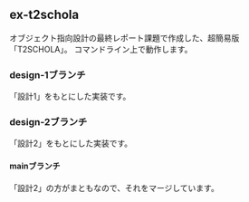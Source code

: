 ## ex-t2schola
オブジェクト指向設計の最終レポート課題で作成した、超簡易版「T2SCHOLA」。
コマンドライン上で動作します。

### design-1ブランチ
「設計1」をもとにした実装です。

### design-2ブランチ
「設計2」をもとにした実装です。

#### mainブランチ
「設計2」の方がまともなので、それをマージしています。
